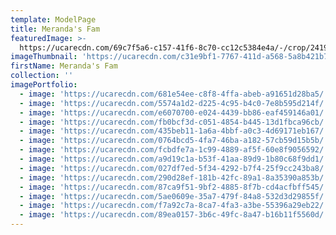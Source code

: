```yaml
---
template: ModelPage
title: Meranda's Fam
featuredImage: >-
  https://ucarecdn.com/69c7f5a6-c157-41f6-8c70-cc12c5384e4a/-/crop/2419x1214/0,0/-/preview/
imageThumbnail: 'https://ucarecdn.com/c31e9bf1-7767-411d-a568-5a8b421b727f/'
firstName: Meranda's Fam
collection: ''
imagePortfolio:
  - image: 'https://ucarecdn.com/681e54ee-c8f8-4ffa-abeb-a91651d28ba5/'
  - image: 'https://ucarecdn.com/5574a1d2-d225-4c95-b4c0-7e8b595d214f/'
  - image: 'https://ucarecdn.com/e6070700-e024-4439-bb86-eaf459146a01/'
  - image: 'https://ucarecdn.com/fb0bcf3d-c051-4854-b445-13d1fbca96cb/'
  - image: 'https://ucarecdn.com/435beb11-1a6a-4bbf-a0c3-4d69171eb167/'
  - image: 'https://ucarecdn.com/0764bcd5-4fa7-46ba-a182-57cb59d15b5b/'
  - image: 'https://ucarecdn.com/fcbdfe7a-1c99-4889-af5f-60e8f9056592/'
  - image: 'https://ucarecdn.com/a9d19c1a-b53f-41aa-89d9-1b80c68f9dd1/'
  - image: 'https://ucarecdn.com/027df7ed-5f34-4292-b7f4-25f9cc243ba8/'
  - image: 'https://ucarecdn.com/290d28ef-181b-42fc-89a1-8a35390a853b/'
  - image: 'https://ucarecdn.com/87ca9f51-9bf2-4885-8f7b-cd4acfbff545/'
  - image: 'https://ucarecdn.com/5ae0609e-35a7-479f-84a8-532d3d29855f/'
  - image: 'https://ucarecdn.com/f7a92c7a-8ca7-4fa3-a3be-55396a29eb22/'
  - image: 'https://ucarecdn.com/89ea0157-3b6c-49fc-8a47-b16b11f5560d/'
---
```


